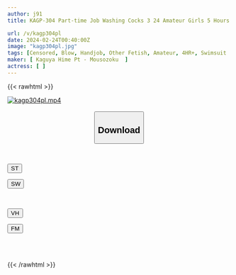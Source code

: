 ```yaml
---
author: j91
title: KAGP-304 Part-time Job Washing Cocks 3 24 Amateur Girls 5 Hours

url: /v/kagp304pl
date: 2024-02-24T00:40:00Z
image: "kagp304pl.jpg"
tags: [Censored, Blow, Handjob, Other Fetish, Amateur, 4HR+, Swimsuit	]
maker: [ Kaguya Hime Pt - Mousozoku  ]
actress: [ ]
---
```



{{< rawhtml >}}

<div class="video" data-videoid="lOyW9QAWLAi7Xg9">
    <a href="javascript:;">
        <img src="/v/kagp304pl/kagp304pl.jpg" width="WIDTH" height="HEIGHT" alt="kagp304pl.mp4" loading="lazy">
    </a>
</div>

<script type="text/javascript" src="https://j91.asia/asset/on-demand-st.js"></script>

<br>
  <link rel="stylesheet" href="https://j91.asia/asset/bs5.css">
  
  <center>
  <button class="btn btn-primary" type="button" data-bs-toggle="collapse" data-bs-target=".multi-collapse" aria-expanded="false" aria-controls="multiCollapseExample1 multiCollapseExample2"><h2>Download</h2></button></center>
</p>
<div class="row">
  <div class="col">
    <div class="collapse multi-collapse" id="multiCollapseExample1">
      <div class="card card-body">
	      	      <br>
<div class="buttons">  
<p><a href="https://streamtape.to/v/lOyW9QAWLAi7Xg9" target="_blank"><button class="btn-hover color-3"><i class="fa fa-download"></i> ST</button></a></p>
<p><a href="https://cdnwish.com/fw9hxp30a8b5" target="_blank"><button class="btn-hover color-2"><i class="fa fa-download"></i> SW</button></a></p></div>
    </div>
  </div>
</div>
  <div class="col">
    <div class="collapse multi-collapse" id="multiCollapseExample2">
      <div class="card card-body">
	      <br>
<div class="buttons">
<p><a href="javascript:;"><button class="btn-hover color-9"><i class="fa fa-download"></i> VH</button></a></p>
<p><a href="javascript:;"><button class="btn-hover color-8"><i class="fa fa-download"></i> FM</button></a></p></div>
<br><br>
      </div>
    </div>
  </div>
</div>

{{< /rawhtml >}}